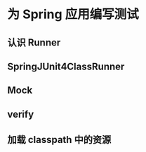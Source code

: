# 为 Spring 应用编写测试



## 认识 Runner

## SpringJUnit4ClassRunner

## Mock

## verify

## 加载 classpath 中的资源 

